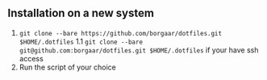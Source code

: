 ## Installation on a new system

1. `git clone --bare https://github.com/borgaar/dotfiles.git $HOME/.dotfiles`
   1.1 `git clone --bare git@github.com:borgaar/dotfiles.git $HOME/.dotfiles` if your have ssh access
3. Run the script of your choice
